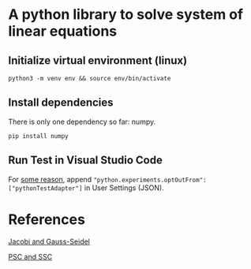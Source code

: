 # A python library to solve system of linear equations

## Initialize virtual environment (linux)
`python3 -m venv env && source env/bin/activate`

## Install dependencies
There is only one dependency so far: numpy.

`pip install numpy`

## Run Test in Visual Studio Code 
For [some reason](https://github.com/microsoft/vscode-python/issues/21648),
append `"python.experiments.optOutFrom": ["pythonTestAdapter"]` in User Settings (JSON).

# References
[Jacobi and Gauss-Seidel](https://www3.nd.edu/~zxu2/acms40390F12/Lec-7.3.pdf)

[PSC and SSC](http://numerik.mi.fu-berlin.de/wiki/SS_2020/NumericsIII_Dokumente/Xu92.pdf)